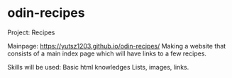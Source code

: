 # odin-recipes
Project: Recipes

Mainpage: https://yutsz1203.github.io/odin-recipes/
Making a website that consists of a main index page which will have links to a few recipes.

Skills will be used:
Basic html knowledges
Lists, images, links.


